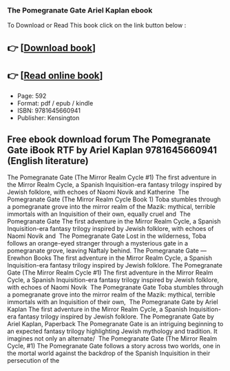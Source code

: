 ### The Pomegranate Gate Ariel Kaplan ebook

To Download or Read This book click on the link button below :

## 👉  [**[Download book](http://filesbooks.info/download.php?group=book&from=github.com&id=717540&lnk=1063 "Download book")**]

## 👉  [**[Read online book](http://filesbooks.info/download.php?group=book&from=github.com&id=717540&lnk=1063 "Read online book")**]


* Page: 592
* Format: pdf / epub / kindle
* ISBN: 9781645660941
* Publisher: Kensington



## Free ebook download forum The Pomegranate Gate iBook RTF by Ariel Kaplan 9781645660941 (English literature)



 The Pomegranate Gate (The Mirror Realm Cycle #1) The first adventure in the Mirror Realm Cycle, a Spanish Inquisition-era fantasy trilogy inspired by Jewish folklore, with echoes of Naomi Novik and Katherine 
 The Pomegranate Gate (The Mirror Realm Cycle Book 1) Toba stumbles through a pomegranate grove into the mirror realm of the Mazik: mythical, terrible immortals with an Inquisition of their own, equally cruel and 
 The Pomegranate Gate The first adventure in the Mirror Realm Cycle, a Spanish Inquisition-era fantasy trilogy inspired by Jewish folklore, with echoes of Naomi Novik and 
 The Pomegranate Gate Lost in the wilderness, Toba follows an orange-eyed stranger through a mysterious gate in a pomegranate grove, leaving Naftaly behind.
 The Pomegranate Gate — Erewhon Books The first adventure in the Mirror Realm Cycle, a Spanish Inquisition-era fantasy trilogy inspired by Jewish folklore.
 The Pomegranate Gate (The Mirror Realm Cycle #1) The first adventure in the Mirror Realm Cycle, a Spanish Inquisition-era fantasy trilogy inspired by Jewish folklore, with echoes of Naomi Novik 
 The Pomegranate Gate Toba stumbles through a pomegranate grove into the mirror realm of the Mazik: mythical, terrible immortals with an Inquisition of their own, 
 The Pomegranate Gate by Ariel Kaplan The first adventure in the Mirror Realm Cycle, a Spanish Inquisition-era fantasy trilogy inspired by Jewish folklore.
 The Pomegranate Gate by Ariel Kaplan, Paperback The Pomegranate Gate is an intriguing beginning to an expected fantasy trilogy highlighting Jewish mythology and tradition. It imagines not only an alternate/ 
 The Pomegranate Gate (The Mirror Realm Cycle, #1) The Pomegranate Gate follows a story across two worlds, one in the mortal world against the backdrop of the Spanish Inquisition in their persecution of the 





